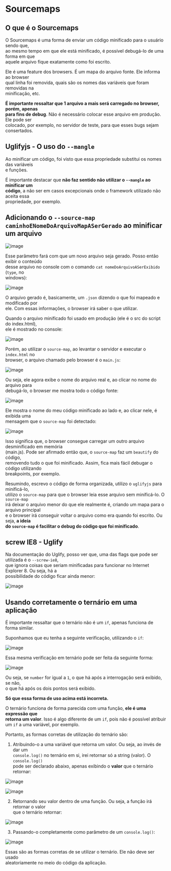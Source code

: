 # Sourcemaps  

## O que é o Sourcemaps  
O Sourcemaps é uma forma de enviar um código minificado para o usuário sendo que,  
ao mesmo tempo em que ele está minificado, é possível debugá-lo de uma forma em que  
aquele arquivo fique exatamente como foi escrito.  

Ele é uma feature dos browsers. É um mapa do arquivo fonte. Ele informa ao browser  
qual linha foi removida, quais são os nomes das variáveis que foram removidas na  
minificação, etc.  

**É importante ressaltar que 1 arquivo a mais será carregado no browser, porém, apenas  
para fins de debug**. Não é necessário colocar esse arquivo em produção. Ele pode ser  
colocado, por exemplo, no servidor de teste, para que esses bugs sejam consertados.  

## Uglifyjs - O uso do `--mangle` 
Ao minificar um código, foi visto que essa propriedade substitui os nomes das variáveis  
e funções.  

É importante destacar que **não faz sentido não utilizar o `--mangle` ao minificar um  
código**, a não ser em casos excepcionais onde o framework utilizado não aceita essa  
propriedade, por exemplo.  

## Adicionando o `--source-map caminhoENomeDoArquivoMapASerGerado` ao minificar um arquivo 
![image](https://user-images.githubusercontent.com/29297788/33807164-8776e2bc-ddb9-11e7-89a1-02472feec0a3.png)

Esse parâmetro fará com que um novo arquivo seja gerado. Posso então exibir o conteúdo  
desse arquivo no console com o comando `cat nomeDoArquivoASerExibido` (`type`, no  
windows):  

![image](https://user-images.githubusercontent.com/29297788/33807181-d4a525e4-ddb9-11e7-8de0-4dad0c1c174b.png)

O arquivo gerado é, basicamente, um `.json` dizendo o que foi mapeado e modificado por  
ele. Com essas informações, o browser irá saber o que utilizar.  

Quando o arquivo minificado foi usado em produção (ele é o src do script do index.html),  
ele é mostrado no console:  

![image](https://user-images.githubusercontent.com/29297788/33807213-42cbc424-ddba-11e7-89cf-d8a8c949c32a.png)

Porém, ao utilizar o `source-map`, ao levantar o servidor e executar o `index.html` no  
browser, o arquivo chamado pelo browser é o `main.js`:  

![image](https://user-images.githubusercontent.com/29297788/33807230-90566082-ddba-11e7-8674-f3ab9da8bbb5.png)

Ou seja, ele agora exibe o nome  do arquivo real e, ao clicar no nome do arquivo para  
debugá-lo, o browser me mostra todo o código fonte:  

![image](https://user-images.githubusercontent.com/29297788/33807260-d7b2b174-ddba-11e7-9c0f-475ac308f275.png)

Ele mostra o nome do meu código minificado ao lado e, ao clicar nele, é exibida uma  
mensagem que o `source-map` foi detectado:  

![image](https://user-images.githubusercontent.com/29297788/33807265-0f90de86-ddbb-11e7-9b4d-171efd4546e3.png)

Isso significa que, o browser consegue carregar um outro arquivo desminificado em memória  
(main.js). Pode ser afirmado então que, o `source-map` faz um `beautify` do código,  
removendo tudo o que foi minificado. Assim, fica mais fácil debugar o código utilizando  
breakpoints, por exemplo.  

Resumindo, escrevo o código de forma organizada, utilizo o `uglifyjs` para minificá-lo,  
utilizo o `source-map` para que o browser leia esse arquivo sem minificá-lo. O `source-map`  
irá deixar o arquivo menor do que ele realmente é, criando um mapa para o arquivo principal  
e o browser irá conseguir voltar o arquivo como era quando foi escrito. Ou seja, **a ideia  
do `source-map` é facilitar o debug do código que foi minificado**.  

## screw IE8 - Uglify 
Na documentação do Uglify, posso ver que, uma das flags que pode ser utilizada é o `--screw-ie8`,  
que ignora coisas que seriam minificadas para funcionar no Internet Explorer 8. Ou seja, há a  
possibilidade do código ficar ainda menor:  

![image](https://user-images.githubusercontent.com/29297788/33811096-164ee8b4-ddf5-11e7-8785-d3ea574073ef.png)

## Usando corretamente o ternário em uma aplicação  
É importante ressaltar que o ternário não é um `if`, apenas funciona de forma similar.  

Suponhamos que eu tenha a seguinte verificação, utilizando o `if`:  

![image](https://user-images.githubusercontent.com/29297788/33811135-b4fab524-ddf5-11e7-9d4c-c87dd78db69d.png)

Essa mesma verificação em ternário pode ser feita da seguinte forma:  

![image](https://user-images.githubusercontent.com/29297788/33811154-1c58e25e-ddf6-11e7-91e7-cf380187db56.png)

Ou seja, se `number` for igual a `1`, o que há após a interrogação será exibido, se não,  
o que há após os dois pontos será exibido.  

**Só que essa forma de uso acima está incorreta.**

O ternário funciona de forma parecida com uma função, **ele é uma expressão que  
retorna um valor**. Isso é algo diferente de um `if`, pois não é possível atribuir  
um `if` a uma variável, por exemplo.  

Portanto, as formas corretas de utilização do ternário são:  

1. Atribuindo-o a uma variável que retorna um valor. Ou seja, ao invés de dar um  
`console.log()` no ternário em si, irei retornar só a string (valor). O `console.log()`  
pode ser declarado abaixo, apenas exibindo o **valor** que o ternário retornar:  

![image](https://user-images.githubusercontent.com/29297788/33811203-06759ff8-ddf7-11e7-8c7a-9fabe8678c3b.png)

![image](https://user-images.githubusercontent.com/29297788/33811210-1bde7fa4-ddf7-11e7-8877-d3869ed77a36.png)

2. Retornando seu valor dentro de uma função. Ou seja, a função irá retornar o valor  
que o ternário retornar:  

![image](https://user-images.githubusercontent.com/29297788/33811231-6447b382-ddf7-11e7-9e0d-416387953a2a.png)

3. Passando-o completamente como parâmetro de um `console.log()`:  

![image](https://user-images.githubusercontent.com/29297788/33811269-4a27752c-ddf8-11e7-81a6-6b956840b492.png)

Essas são as formas corretas de se utilizar o ternário. Ele não deve ser usado  
aleatoriamente no meio do código da aplicação.  
